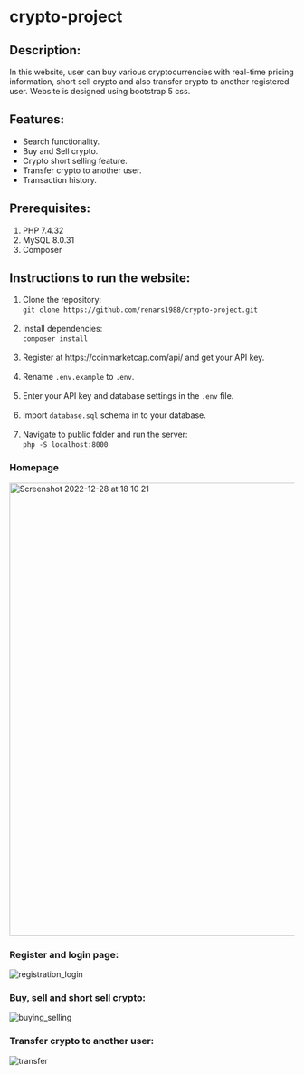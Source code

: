 # crypto-project

## Description:
In this website, user can buy various cryptocurrencies with real-time pricing information, 
short sell crypto and also transfer crypto to another registered user.
Website is designed using bootstrap 5 css.

## Features:
* Search functionality.
* Buy and Sell crypto.
* Crypto short selling feature.
* Transfer crypto to another user.
* Transaction history.

## Prerequisites:
<ol>
<li>PHP 7.4.32</li>
<li>MySQL 8.0.31</li>
<li>Composer</li>
</ol>

## Instructions to run the website:
<ol>
<li>Clone the repository:<br><code>git clone https://github.com/renars1988/crypto-project.git</code></li><br>
<li>Install dependencies:<br><code>composer install</code></li><br>
<li>Register at https://coinmarketcap.com/api/ and get your API key. </li><br>
<li>Rename <code>.env.example</code> to <code>.env</code>.</li><br>
<li>Enter your API key and database settings in the <code>.env</code> file.</li><br>
<li>Import <code>database.sql</code> schema in to your database.</li><br>
<li>Navigate to public folder and run the server:<br><code>php -S localhost:8000</code></li>
</ol>

### Homepage
<img width="800" alt="Screenshot 2022-12-28 at 18 10 21" src="https://user-images.githubusercontent.com/43919610/209840772-44d127d4-fca5-4ded-b54d-8ac68fb9386c.png">

### Register and login page:
![registration_login](https://user-images.githubusercontent.com/43919610/209668550-3905c201-4653-41a9-92fa-5629fdc26546.gif)

### Buy, sell and short sell crypto:
![buying_selling](https://user-images.githubusercontent.com/43919610/209668578-bf0003d3-c3a3-4b3b-93b8-773b6b079015.gif)

### Transfer crypto to another user:
![transfer](https://user-images.githubusercontent.com/43919610/209668600-0a551516-419c-4442-a628-353b5288d371.gif)
